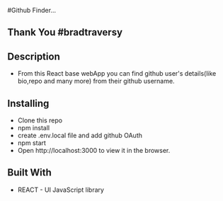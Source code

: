 #Github Finder...

## Thank You #bradtraversy

## Description

- From this React base webApp you can find github user's details(like bio,repo and many more) from their github username.

## Installing

- Clone this repo
- npm install
- create .env.local file and add github OAuth
- npm start
- Open http://localhost:3000 to view it in the browser.

## Built With

- REACT - UI JavaScript library
